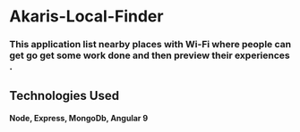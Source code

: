 # Akaris-Local-Finder

### This application list nearby places with Wi-Fi where people can get go get some work done and then preview their experiences .

## Technologies Used

#### Node, Express, MongoDb, Angular 9
